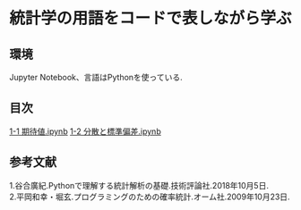 # 統計学の用語をコードで表しながら学ぶ

## 環境
Jupyter Notebook、言語はPythonを使っている.

## 目次

[1-1 期待値.ipynb](https://github.com/IT-1009/statistics/blob/main/1-1%20%E6%9C%9F%E5%BE%85%E5%80%A4.ipynb)
[1-2 分散と標準偏差.ipynb](https://github.com/IT-1009/statistics/blob/main/1-2%20%E5%88%86%E6%95%A3%E3%81%A8%E6%A8%99%E6%BA%96%E5%81%8F%E5%B7%AE.ipynb)

## 参考文献
1.谷合廣紀.Pythonで理解する統計解析の基礎.技術評論社.2018年10月5日.<br>
2.平岡和幸・堀玄.プログラミングのための確率統計.オーム社.2009年10月23日.